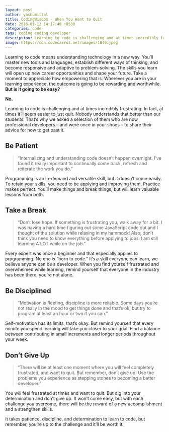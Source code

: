 ```yaml
---
layout: post
author: yashumittal
title: CodingWisdom - When You Want to Quit
date: 2018-01-12 14:17:40 +0530
categories: code
tags: coding coding developer
description: Learning to code is challenging and at times incredibly frustrating. So what do you do when you want to quit? Learning to code means understanding technology in a new way.
image: https://cdn.codecarrot.net/images/1049.jpeg
---
```


Learning to code means understanding technology in a new way. You’ll master new tools and languages, establish different ways of thinking, and become responsive and adaptive to problem-solving. The skills you learn will open up new career opportunities and shape your future. Take a moment to appreciate how empowering that is. Wherever you are in your learning experience, the outcome is going to be rewarding and worthwhile. **But is it going to be easy?**

**No.**

Learning to code is challenging and at times incredibly frustrating. In fact, at times it’ll seem easier to just quit. Nobody understands that better than our students. That’s why we asked a selection of them who are now professional developers – and were once in your shoes – to share their advice for how to get past it.

## Be Patient

<blockquote>
“Internalizing and understanding code doesn’t happen overnight. I’ve found it really important to continually come back, refresh and reiterate the work you do.”
</blockquote>

Programming is an in-demand and versatile skill, but it doesn’t come easily. To retain your skills, you need to be applying and improving them. Practice makes perfect. You’ll make things and break things, but will learn valuable lessons from both.

## Take a Break

<blockquote>
“Don’t lose hope. If something is frustrating you, walk away for a bit. I was having a hard time figuring out some JavaScript code out and I thought of the solution while relaxing in my hammock! Also, don’t think you need to know everything before applying to jobs. I am still learning A LOT while on the job.”
</blockquote>

Every expert was once a beginner and that especially applies to programming. No one is “born to code.” It’s a skill everyone can learn, we believe anyone can be a developer. When you find yourself frustrated and overwhelmed while learning, remind yourself that everyone in the industry has been there, you’re not alone.

## Be Disciplined

<blockquote>
“Motivation is fleeting, discipline is more reliable. Some days you’re not really in the mood to get things done and that’s ok, but try to program at least an hour or two if you can.”
</blockquote>

Self-motivation has its limits, that’s okay. But remind yourself that every minute you spend learning will take you closer to your goal.  Find a balance between contributing in small increments and longer periods throughout your week.

## Don’t Give Up

<blockquote>
“There will be at least one moment where you will feel completely frustrated, and want to quit. But remember, don’t give up! Use the problems you experience as stepping stones to becoming a better developer.”
</blockquote>

You will  feel frustrated at times and want to quit. But dig into your determination and don’t give up. It won’t come easy, but with each challenge you overcome, there will be the reward of a new accomplishment and a strengthen skills.

It takes patience, discipline, and determination to learn to code, but remember, you’re up to the challenge and it’ll be worth it. 